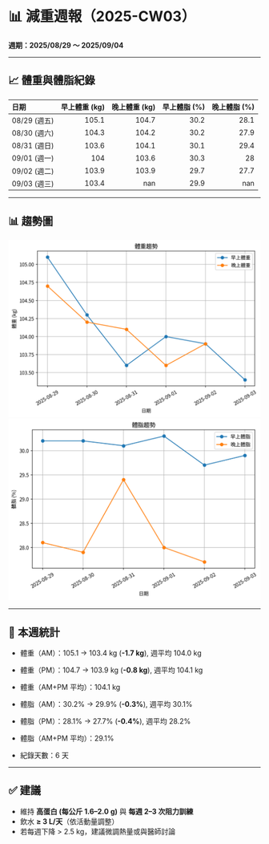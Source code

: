 # 📊 減重週報（2025-CW03）

**週期：2025/08/29 ～ 2025/09/04**  

---

## 📈 體重與體脂紀錄

| 日期         |   早上體重 (kg) |   晚上體重 (kg) |   早上體脂 (%) |   晚上體脂 (%) |
|:-----------|------------:|------------:|-----------:|-----------:|
| 08/29 (週五) |       105.1 |       104.7 |       30.2 |       28.1 |
| 08/30 (週六) |       104.3 |       104.2 |       30.2 |       27.9 |
| 08/31 (週日) |       103.6 |       104.1 |       30.1 |       29.4 |
| 09/01 (週一) |       104   |       103.6 |       30.3 |       28   |
| 09/02 (週二) |       103.9 |       103.9 |       29.7 |       27.7 |
| 09/03 (週三) |       103.4 |       nan   |       29.9 |      nan   |

---

## 📊 趨勢圖

![體重趨勢](2025-CW03_weight_trend.png)
![體脂率趨勢](2025-CW03_bodyfat_trend.png)

---

## 📌 本週統計

- 體重（AM）：105.1 → 103.4 kg  (**-1.7 kg**), 週平均 104.0 kg  
- 體重（PM）：104.7 → 103.9 kg  (**-0.8 kg**), 週平均 104.1 kg  
- 體重（AM+PM 平均）：104.1 kg  

- 體脂（AM）：30.2% → 29.9%  (**-0.3%**), 週平均 30.1%  
- 體脂（PM）：28.1% → 27.7%  (**-0.4%**), 週平均 28.2%  
- 體脂（AM+PM 平均）：29.1%  

- 紀錄天數：6 天

---

## ✅ 建議
- 維持 **高蛋白 (每公斤 1.6–2.0 g)** 與 **每週 2–3 次阻力訓練**  
- 飲水 **≥ 3 L/天**（依活動量調整）  
- 若每週下降 > 2.5 kg，建議微調熱量或與醫師討論  
